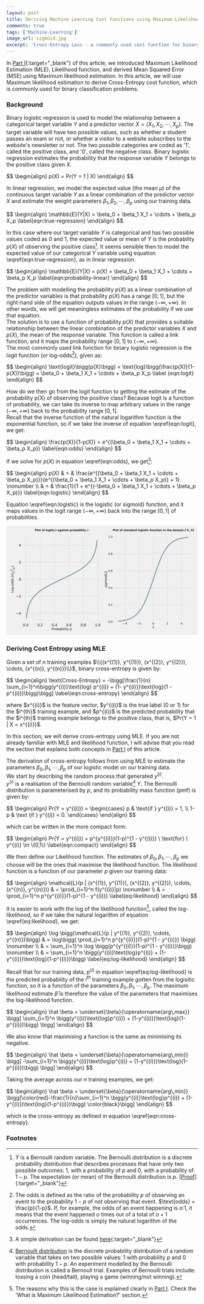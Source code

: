 ```yaml
---
layout: post
title: Deriving Machine Learning Cost Functions using Maximum Likelihood Estimation (MLE) - Part II
comments: true
tags: ['Machine-Learning']
image_url: sigmoid.jpg
excerpt: 'Cross-Entropy Loss - a commonly used cost function for binary classification problems derived using Maximum Likelihood Estimation (MLE)'
---
```


In [Part I](/deriving-ml-cost-functions-part1){:target="_blank"} of this article, we introduced Maximum Likelihood Estimation (MLE), Likelihood function, and derived Mean Squared Error (MSE) using Maximum likelihood estimation. In this article, we will use Maximum likelihood estimation to derive Cross-Entropy cost function, which is commonly used for binary classification problems.

### Background
Binary logistic regression is used to model the relationship between a categorical target variable $Y$ and a predictor vector $X = (X_1, X_2, \cdots, X_p)$. The target variable will have two possible values, such as whether a student passes an exam or not, or whether a visitor to a website subscribes to the website's newsletter or not. The two possible categories are coded as '1', called the positive class, and '0', called the negative class. Binary logistic regression estimates the probability that the response variable $Y$ belongs to the positive class given $X$. 

<p class="math">
$$
\begin{align}
  p(X) = Pr(Y = 1 | X)
\end{align}
$$
</p>  

In linear regression, we model the expected value (the mean $\mu$) of the continuous target variable $Y$ as a linear combination of the predictor vector $X$ and estimate the weight parameters $\beta_1, \beta_2, \cdots, \beta_p$ using our training data.

<p class="math">
$$
\begin{align}
  \mathbb{E}(Y|X) = \beta_0 + \beta_1 X_1 + \cdots + \beta_p X_p \label{eqn:true-regression}
\end{align}
$$
</p>

In this case where our target variable $Y$ is categorical and has two possible values coded as 0 and 1, the expected value or mean of $Y$ is the probability $p(X)$ of observing the positive class[^expectation]. It seems sensible then to model the expected value of our categorical $Y$ variable using equation \eqref{eqn:true-regression}, as in linear regression.

<p class="math">
$$
\begin{align}
  \mathbb{E}(Y|X) = p(X) = \beta_0 + \beta_1 X_1 + \cdots + \beta_p X_p \label{eqn:probability-linear}
\end{align}
$$
</p>

The problem with modelling the probability $p(X)$ as a linear combination of the predictor variables is that probability $p(X)$ has a range $[0, 1]$, but the right-hand side of the equation outputs values in the range $(-\infty, +\infty)$. In other words, we will get meaningless estimates of the probability if we use that equation.  
The solution is to use a function of probability $p(X)$ that provides a suitable relationship between the linear combination of the predictor variables $X$ and $p(X)$, the mean of the response variable. This function is called a link function, and it maps the probability range $[0, 1]$ to $(-\infty, +\infty)$.  
The most commonly used link function for binary logistic regression is the logit function (or log-odds[^odds]), given as: 
<p class="math">
$$
\begin{align}
  \text{logit}\bigg(p(X)\bigg) = \text{log}\bigg(\frac{p(X)}{1-p(X)}\bigg) = \beta_0 + \beta_1 X_1 + \cdots + \beta_p X_p \label {eqn:logit}
\end{align}
$$
</p>

How do we then go from the logit function to getting the estimate of the probability p(X) of observing the positive class? Because logit is a function of probability, we can take its inverse to map arbitrary values in the range $(-\infty, +\infty)$ back to the probability range $[0, 1]$.   
Recall that the inverse function of the natural logarithm function is the exponential function, so if we take the inverse of equation \eqref{eqn:logit}, we get: 

<p class="math">
$$
\begin{align}
  \frac{p(X)}{1-p(X)} = e^{(\beta_0 + \beta_1 X_1 + \cdots + \beta_p X_p)} \label{eqn:odds}
\end{align}
$$
</p>

If we solve for $p(X)$ in equation \eqref{eqn:odds}, we get[^logistic]:

<p class="math">
$$
\begin{align}
  p(X) & = & \frac{e^{(\beta_0 + \beta_1 X_1 + \cdots + \beta_p X_p)}}{e^{(\beta_0 + \beta_1 X_1 + \cdots + \beta_p X_p)} + 1} \nonumber \\
      & = & \frac{1}{1 + e^{(-\beta_0 + \beta_1 X_1 + \cdots + \beta_p X_p)}} \label{eqn:logistic}
\end{align}
$$
</p>

Equation \eqref{eqn:logistic} is the logistic (or sigmoid) function, and it maps values in the logit range $(-\infty, +\infty)$ back into the range $[0, 1]$ of probabilities.

![log-odds&sigmoid](/img/log-odds.svg)

### Deriving Cost Entropy using MLE
Given a set of $n$ training examples $\\{(x^{(1)}, y^{(1)}), (x^{(2)}, y^{(2)}), \cdots, (x^{(n)}, y^{(n)})\\}$, binary cross-entropy is given by: 

<p class="math">
$$
\begin{align}
  \text{Cross-Entropy} = -\bigg[\frac{1}{n} \sum_{i=1}^n\bigg(y^{(i)}\text{log} p^{(i)} + (1- y^{(i)})\text{log}(1 - p^{(i)})\bigg)\bigg] \label{eqn:cross-entropy}
\end{align} 
$$
</p>

<p>where $x^{(i)}$ is the feature vector, $y^{(i)}$ is the true label (0 or 1) for the $i^{th}$ training example, and $p^{(i)}$ is the predicted probability that the $i^{th}$ training example belongs to the positive class, that is, $Pr(Y = 1 | X = x^{(i)})$.</p>

In this section, we will derive cross-entropy using MLE. If you are not already familiar with MLE and likelihood function, I will advise that you read the section that explains both concepts in [Part I](/deriving-ml-cost-functions-part1) of this article.

The derivation of cross-entropy follows from using MLE to estimate the parameters $\beta_0, \beta_1, \cdots, \beta_p$ of our logistic model on our training data.  
We start by describing the random process that generated $y^{(i)}$.   
$y^{(i)}$ is a realisation of the Bernoulli random variable[^bernoulli] $Y$. The Bernoulli distribution is parameterised by $p$, and its probability mass function (pmf) is given by:

<p class="math">
$$
\begin{align}
  Pr(Y = y^{(i)}) = \begin{cases}
   p & \text{if } y^{(i)} = 1, \\
   1-p & \text {if } y^{(i)} = 0.
 \end{cases}
\end{align} 
$$
</p>

which can be written in the more compact form:

<p class="math">
$$
\begin{align}
  Pr(Y = y^{(i)}) = p^{y^{(i)}}(1-p)^{1 - y^{(i)}} \ \text{for} \ y^{(i)} \in \{0,1\} \label{eqn:compact}
\end{align} 
$$
</p>

We then define our Likelihood function. The estimates of $\beta_0, \beta_1, \cdots, \beta_p$ we choose will be the ones that maximise the likelihood function. The likelihood function is a function of our parameter $p$ given our training data:

<p class="math">
$$
\begin{align}
  \mathcal{L}(p | (x^{(1)}, y^{(1)}), (x^{(2)}, y^{(2)}), \cdots, (x^{(n)}, y^{(n)})) & = \prod_{i=1}^n f(y^{(i)}|p) \nonumber \\
                                                     & = \prod_{i=1}^n p^{y^{(i)}}(1-p)^{1 - y^{(i)}} \label{eq:likelihood}
\end{align}
$$
</p>

It is easier to work with the log of the likelihood function[^part1], called the log-likelihood, so if we take the natural logarithm of equation \eqref{eq:likelihood}, we get:

<p class="math">
$$
\begin{align}
  \log \bigg(\mathcal{L}(p | y^{(1)}, y^{(2)}, \cdots, y^{(n)})\bigg) & = \log\bigg( \prod_{i=1}^n p^{y^{(i)}}(1-p)^{1 - y^{(i)}} \bigg) \nonumber \\
    & = \sum_{i=1}^n \log \bigg(p^{y^{(i)}}(1-p)^{1 - y^{(i)}}\bigg) \nonumber \\
    & = \sum_{i=1}^n \bigg(y^{(i)}\text{log}p^{(i)} + (1-y^{(i)})\text{log}(1-p^{(i)})\bigg) \label{eq:log-likelihood}
\end{align}
$$
</p>

Recall that for our training data, $p^{(i)}$ in equation \eqref{eq:log-likelihood} is the predicted probability of the $i^{th}$ training example gotten from the logisitic function, so it is a function of the parameters $\beta_0, \beta_1, \cdots, \beta_p$. The maximum likelihood estimate $\hat \beta$ is therefore the value of the parameters that maximises the log-likelihood function.

<p class="math">
$$
\begin{align}
  \hat \beta = \underset{\beta}{\operatorname{arg\,max}} \bigg[ \sum_{i=1}^n \bigg(y^{(i)}\text{log}p^{(i)} + (1-y^{(i)})\text{log}(1-p^{(i)})\bigg) \bigg]
\end{align}
$$
</p>

We also know that maximising a function is the same as minimising its negative.

<p class="math">
$$
\begin{align}
  \hat \beta = \underset{\beta}{\operatorname{arg\,min}} \bigg[ -\sum_{i=1}^n \bigg(y^{(i)}\text{log}p^{(i)} + (1-y^{(i)})\text{log}(1-p^{(i)})\bigg) \bigg]
\end{align}
$$
</p>

Taking the average across our $n$ training examples, we get:

<p class="math">
$$
\begin{align}
  \hat \beta = \underset{\beta}{\operatorname{arg\,min}} \bigg[\color{red}-\frac{1}{n}\sum_{i=1}^n \bigg(y^{(i)}\text{log}p^{(i)} + (1-y^{(i)})\text{log}(1-p^{(i)})\bigg) \color{black}\bigg]
\end{align}
$$
</p>

which is the cross-entropy as defined in equation \eqref{eqn:cross-entropy}.

### Footnotes
[^expectation]: $Y$ is a Bernoulli random variable. The Bernoulli distribution is a discrete probability distribution that describes processes that have only two possible outcomes: 1, with a probability of $p$ and 0, with a probability of $1 - p$. The expectation (or mean) of the Bernoulli distribution is $p$. \[[Proof\]](https://brilliant.org/wiki/bernoulli-distribution/){:target="_blank"}   

[^odds]: The odds is defined as the ratio of the probability $p$ of observing an event to the probability $1-p$ of not observing that event. $\text{odds} = \frac{p}{1-p}$. If, for example, the odds of an event happening is $o$:1, it means that the event happened $o$ times out of a total of $o+1$ occurrences. The log-odds is simply the natural logarithm of the odds.

[^logistic]: A simple derivation can be found [here](https://qr.ae/TWTpnk){:target="_blank"}

[^bernoulli]: [Bernoulli distribution](https://en.wikipedia.org/wiki/Bernoulli_distribution) is the discrete probability distribution of a random variable that takes on two possible values: 1 with probability $p$ and 0 with probability $1-p$. An experiment modelled by the Bernoulli distribution is called a Bernoull trial. Examples of Bernoulli trials include: tossing a coin (head/tail), playing a game (winning/not winning).

[^part1]: The reasons why this is the case is explained clearly in [Part I](/deriving-ml-cost-functions-part1). Check the 'What is Maximum Likelihood Estimation?' section. 
